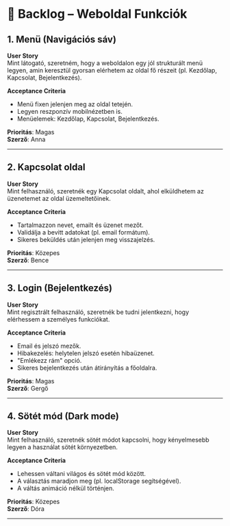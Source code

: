 # 📝 Backlog – Weboldal Funkciók

## 1. Menü (Navigációs sáv)
**User Story**  
Mint látogató, szeretném, hogy a weboldalon egy jól strukturált menü legyen, amin keresztül gyorsan elérhetem az oldal fő részeit (pl. Kezdőlap, Kapcsolat, Bejelentkezés).

**Acceptance Criteria**
- Menü fixen jelenjen meg az oldal tetején.
- Legyen reszponzív mobilnézetben is.
- Menüelemek: Kezdőlap, Kapcsolat, Bejelentkezés.

**Prioritás**: Magas  
**Szerző**: Anna

---

## 2. Kapcsolat oldal
**User Story**  
Mint felhasználó, szeretnék egy Kapcsolat oldalt, ahol elküldhetem az üzenetemet az oldal üzemeltetőinek.

**Acceptance Criteria**
- Tartalmazzon nevet, emailt és üzenet mezőt.
- Validálja a bevitt adatokat (pl. email formátum).
- Sikeres beküldés után jelenjen meg visszajelzés.

**Prioritás**: Közepes  
**Szerző**: Bence

---

## 3. Login (Bejelentkezés)
**User Story**  
Mint regisztrált felhasználó, szeretnék be tudni jelentkezni, hogy elérhessem a személyes funkciókat.

**Acceptance Criteria**
- Email és jelszó mezők.
- Hibakezelés: helytelen jelszó esetén hibaüzenet.
- "Emlékezz rám" opció.
- Sikeres bejelentkezés után átirányítás a főoldalra.

**Prioritás**: Magas  
**Szerző**: Gergő

---

## 4. Sötét mód (Dark mode)
**User Story**  
Mint felhasználó, szeretnék sötét módot kapcsolni, hogy kényelmesebb legyen a használat sötét környezetben.

**Acceptance Criteria**
- Lehessen váltani világos és sötét mód között.
- A választás maradjon meg (pl. localStorage segítségével).
- A váltás animáció nélkül történjen.

**Prioritás**: Közepes  
**Szerző**: Dóra

---
